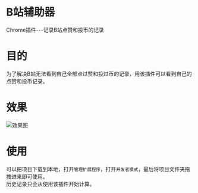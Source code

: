 # B站辅助器
Chrome插件---记录B站点赞和投币的记录

# 目的
为了解决B站无法看到自己全部点过赞和投过币的记录，用该插件可以看到自己的点赞和投币记录。

# 效果
![效果图](https://resource.blogwxb.cn/chrome-extension-blibli/readme-1.png)

# 使用
可以把项目下载到本地，打开`管理扩展程序`，打开`开发者模式`，最后将项目文件夹拖拽进来即可使用。   
历史记录只会从使用该插件开始计算。
